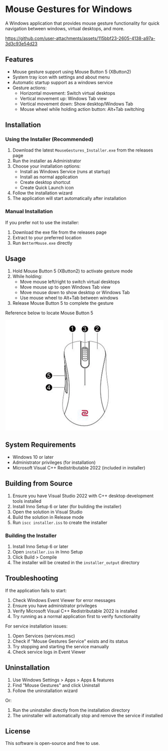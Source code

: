 # Mouse Gestures for Windows

A Windows application that provides mouse gesture functionality for quick navigation between windows, virtual desktops, and more.


https://github.com/user-attachments/assets/115bbf23-2605-4138-a97a-3d3c93e54d23

## Features

- Mouse gesture support using Mouse Button 5 (XButton2)
- System tray icon with settings and about menu
- Automatic startup support as a windows service
- Gesture actions:
  - Horizontal movement: Switch virtual desktops
  - Vertical movement up: Windows Tab view
  - Vertical movement down: Show desktop/Windows Tab
  - Mouse wheel while holding action button: Alt+Tab switching

## Installation

### Using the Installer (Recommended)

1. Download the latest `MouseGestures_Installer.exe` from the releases page
2. Run the installer as Administrator
3. Choose your installation options:
   - Install as Windows Service (runs at startup)
   - Install as normal application
   - Create desktop shortcut
   - Create Quick Launch icon
4. Follow the installation wizard
5. The application will start automatically after installation

### Manual Installation

If you prefer not to use the installer:

1. Download the exe file from the releases page
2. Extract to your preferred location
3. Run `BetterMouse.exe` directly

## Usage

1. Hold Mouse Button 5 (XButton2) to activate gesture mode
2. While holding:
   - Move mouse left/right to switch virtual desktops
   - Move mouse up to open Windows Tab view
   - Move mouse down to show desktop or Windows Tab
   - Use mouse wheel to Alt+Tab between windows
3. Release Mouse Button 5 to complete the gesture

Reference below to locate Mouse Button 5

![](./README.png)

## System Requirements

- Windows 10 or later
- Administrator privileges (for installation)
- Microsoft Visual C++ Redistributable 2022 (included in installer)

## Building from Source

1. Ensure you have Visual Studio 2022 with C++ desktop development tools installed
2. Install Inno Setup 6 or later (for building the installer)
3. Open the solution in Visual Studio
4. Build the solution in Release mode
5. Run `iscc installer.iss` to create the installer

### Building the Installer

1. Install Inno Setup 6 or later
2. Open `installer.iss` in Inno Setup
3. Click Build > Compile
4. The installer will be created in the `installer_output` directory

## Troubleshooting

If the application fails to start:
1. Check Windows Event Viewer for error messages
2. Ensure you have administrator privileges
3. Verify Microsoft Visual C++ Redistributable 2022 is installed
4. Try running as a normal application first to verify functionality

For service installation issues:
1. Open Services (services.msc)
2. Check if "Mouse Gestures Service" exists and its status
3. Try stopping and starting the service manually
4. Check service logs in Event Viewer

## Uninstallation

1. Use Windows Settings > Apps > Apps & features
2. Find "Mouse Gestures" and click Uninstall
3. Follow the uninstallation wizard

Or:
1. Run the uninstaller directly from the installation directory
2. The uninstaller will automatically stop and remove the service if installed

## License

This software is open-source and free to use. 
